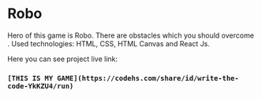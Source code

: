 # Robo

Hero of this game is Robo. 
There are obstacles which you should overcome . 
Used technologies: HTML, CSS, HTML Canvas and React Js.

Here you can see project live link:

### `[THIS IS MY GAME](https://codehs.com/share/id/write-the-code-YkKZU4/run)`

